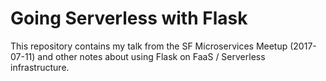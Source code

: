 # Going Serverless with Flask

This repository contains my talk from the SF Microservices Meetup (2017-07-11) and
other notes about using Flask on FaaS / Serverless infrastructure.

